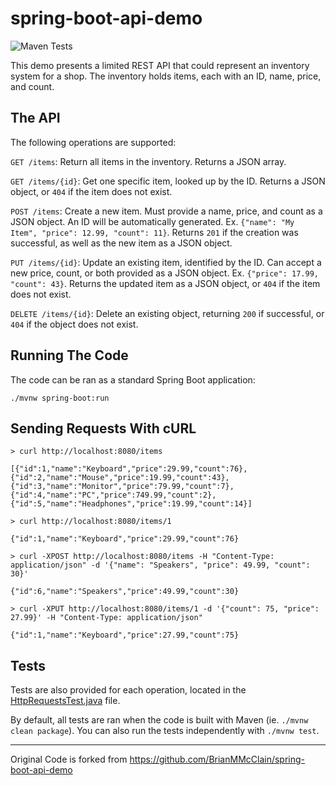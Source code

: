 # spring-boot-api-demo

![Maven Tests](https://github.com/ozhankaraman/spring-boot-api-demo/workflows/Maven%20Tests/badge.svg?branch=master)

This demo presents a limited REST API that could represent an inventory system for a shop. The inventory holds items, each with an ID, name, price, and count.

The API
---

The following operations are supported:

`GET /items`: Return all items in the inventory. Returns a JSON array.

`GET /items/{id}`: Get one specific item, looked up by the ID. Returns a JSON object, or `404` if the item does not exist.

`POST /items`: Create a new item. Must provide a name, price, and count as a JSON object. An ID will be automatically generated. Ex. `{"name": "My Item", "price": 12.99, "count": 11}`. Returns `201` if the creation was successful, as well as the new item as a JSON object.

`PUT /items/{id}`: Update an existing item, identified by the ID. Can accept a new price, count, or both provided as a JSON object. Ex. `{"price": 17.99, "count": 43}`. Returns the updated item as a JSON object, or `404` if the item does not exist.

`DELETE /items/{id}`: Delete an existing object, returning `200` if successful, or `404` if the object does not exist.

Running The Code
---

The code can be ran as a standard Spring Boot application:

`./mvnw spring-boot:run`

Sending Requests With cURL
---

```
> curl http://localhost:8080/items

[{"id":1,"name":"Keyboard","price":29.99,"count":76},{"id":2,"name":"Mouse","price":19.99,"count":43},{"id":3,"name":"Monitor","price":79.99,"count":7},{"id":4,"name":"PC","price":749.99,"count":2},{"id":5,"name":"Headphones","price":19.99,"count":14}]
```

```
> curl http://localhost:8080/items/1

{"id":1,"name":"Keyboard","price":29.99,"count":76}
```

```
> curl -XPOST http://localhost:8080/items -H "Content-Type: application/json" -d '{"name": "Speakers", "price": 49.99, "count": 30}'

{"id":6,"name":"Speakers","price":49.99,"count":30}
```

```
> curl -XPUT http://localhost:8080/items/1 -d '{"count": 75, "price": 27.99}' -H "Content-Type: application/json"

{"id":1,"name":"Keyboard","price":27.99,"count":75}
```

Tests
---

Tests are also provided for each operation, located in the [HttpRequestsTest.java](https://github.com/BrianMMcClain/spring-boot-api-demo/blob/master/src/test/java/com/github/brianmmcclain/springbootapidemo/HttpRequestsTest.java) file.

By default, all tests are ran when the code is built with Maven (ie. `./mvnw clean package`). You can also run the tests independently with `./mvnw test`.

---
Original Code is forked from https://github.com/BrianMMcClain/spring-boot-api-demo

